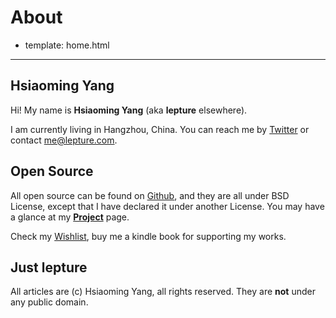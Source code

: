 # About

- template: home.html

---------

## Hsiaoming Yang

Hi! My name is **Hsiaoming Yang** (aka **lepture** elsewhere).

I am currently living in Hangzhou, China. You can reach me by
[Twitter](https://twitter.com/lepture) or contact <me@lepture.com>.


## Open Source

All open source can be found on [Github](https://github.com/lepture),
and they are all under BSD License,
except that I have declared it under another License.
You may have a glance at my **[Project](http://lab.lepture.com)** page.

Check my [Wishlist](https://www.amazon.com/registry/wishlist/373NY7OIMSWGJ),
buy me a kindle book for supporting my works.


## Just lepture

All articles are (c) Hsiaoming Yang, all rights reserved. They are **not**
under any public domain.
